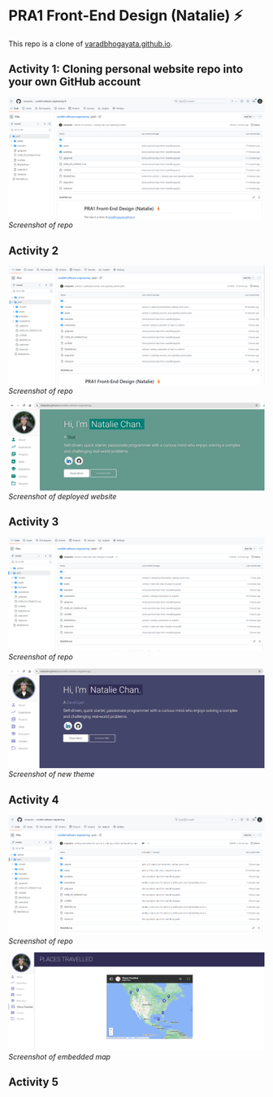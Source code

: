 # PRA1 Front-End Design (Natalie) ⚡️

This repo is a clone of [varadbhogayata.github.io](https://github.com/varadbhogayata/varadbhogayata.github.io).

## Activity 1: Cloning personal website repo into your own GitHub account

![Activity1](./screenshots/activity1.png)
_Screenshot of repo_

## Activity 2

![Activity2a](./screenshots/activity2a.png)
_Screenshot of repo_

![Activity2b](./screenshots/activity2b.png)
_Screenshot of deployed website_

## Activity 3

![Activity3a](./screenshots/activity3a.png)
_Screenshot of repo_

![Activity3b](./screenshots/activity3b.png)
_Screenshot of new theme_

## Activity 4

![Activity4a](./screenshots/activity4a.png)
_Screenshot of repo_

![Activity4b](./screenshots/activity4b.png)
_Screenshot of embedded map_

## Activity 5
